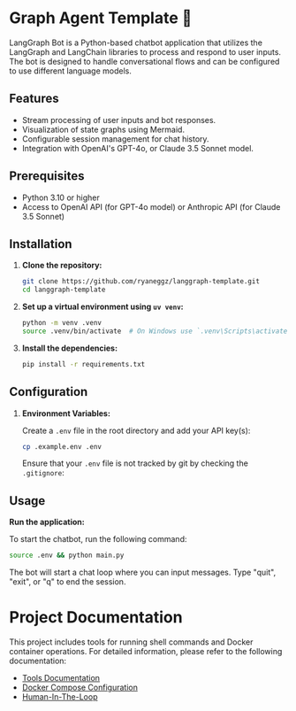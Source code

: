 # Graph Agent Template 🤖

LangGraph Bot is a Python-based chatbot application that utilizes the LangGraph and LangChain libraries to process and respond to user inputs. The bot is designed to handle conversational flows and can be configured to use different language models.

## Features

- Stream processing of user inputs and bot responses.
- Visualization of state graphs using Mermaid.
- Configurable session management for chat history.
- Integration with OpenAI's GPT-4o, or Claude 3.5 Sonnet model.

## Prerequisites

- Python 3.10 or higher
- Access to OpenAI API (for GPT-4o model) or Anthropic API (for Claude 3.5 Sonnet)

## Installation

1. **Clone the repository:**

   ```bash
   git clone https://github.com/ryaneggz/langgraph-template.git
   cd langgraph-template
   ```

2. **Set up a virtual environment using `uv venv`:**

   ```bash
   python -m venv .venv
   source .venv/bin/activate  # On Windows use `.venv\Scripts\activate`
   ```

3. **Install the dependencies:**

   ```bash
   pip install -r requirements.txt
   ```

## Configuration

1. **Environment Variables:**

   Create a `.env` file in the root directory and add your API key(s):

   ```bash
   cp .example.env .env
   ```

   Ensure that your `.env` file is not tracked by git by checking the `.gitignore`:

## Usage

**Run the application:**

   To start the chatbot, run the following command:

   ```bash
   source .env && python main.py
   ```

   The bot will start a chat loop where you can input messages. Type "quit", "exit", or "q" to end the session.

# Project Documentation

This project includes tools for running shell commands and Docker container operations. For detailed information, please refer to the following documentation:

- [Tools Documentation](./docs/tools.md)
- [Docker Compose Configuration](./docs/docker-compose.md)
- [Human-In-The-Loop](https://langchain-ai.github.io/langgraph/how-tos/create-react-agent-hitl/#usage)